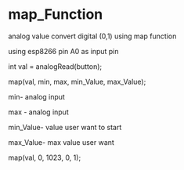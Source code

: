 # map_Function
analog value  convert  digital (0,1) using map function

using esp8266 pin A0 as input pin

int  val = analogRead(button);

map(val, min, max, min_Value, max_Value);

min- analog  input 

max - analog input

min_Value- value user want to start

max_Value- max value user want

map(val, 0, 1023, 0, 1);
